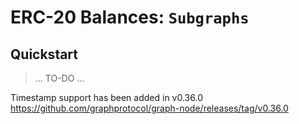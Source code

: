# ERC-20 Balances: `Subgraphs`

## Quickstart

> ... TO-DO ...

Timestamp support has been added in v0.36.0
https://github.com/graphprotocol/graph-node/releases/tag/v0.36.0
